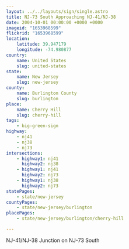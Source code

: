 ```yaml
---
layout: ../../layouts/sign/single.astro
title: NJ-73 South Approaching NJ-41/NJ-38
date: 2004-10-01 00:00:00 +0000 +0000
imageid: "1653968599"
flickrid: "1653968599"
location:
    latitude: 39.947179
    longitude: -74.980877
country:
    name: United States
    slug: united-states
state:
    name: New Jersey
    slug: new-jersey
county:
    name: Burlington County
    slug: burlington
place:
    name: Cherry Hill
    slug: cherry-hill
tags:
    - big-green-sign
highway:
    - nj41
    - nj38
    - nj73
intersections:
    - highway1: nj41
      highway2: nj38
    - highway1: nj41
      highway2: nj73
    - highway1: nj38
      highway2: nj73
statePages:
    - state/new-jersey
countyPages:
    - state/new-jersey/burlington
placePages:
    - state/new-jersey/burlington/cherry-hill

---
```

NJ-41/NJ-38 Junction on NJ-73 South